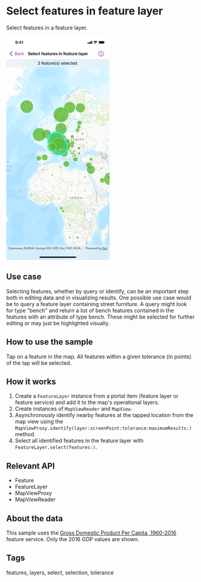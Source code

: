 # Select features in feature layer

Select features in a feature layer.

![Screenshot of select features in feature layer sample](select-features-in-feature-layer.png)

## Use case

Selecting features, whether by query or identify, can be an important step both in editing data and in visualizing results. One possible use case would be to query a feature layer containing street furniture. A query might look for type "bench" and return a list of bench features contained in the features with an attribute of type bench. These might be selected for further editing or may just be highlighted visually.

## How to use the sample

Tap on a feature in the map. All features within a given tolerance (in points) of the tap will be selected.

## How it works

1. Create a `FeatureLayer` instance from a portal item (feature layer or feature service) and add it to the map's operational layers.
2. Create instances of `MapViewReader` and `MapView`.
3. Asynchronously identify nearby features at the tapped location from the map view using the `MapViewProxy.identify(layer:screenPoint:tolerance:maximumResults:)` method.
4. Select all identified features in the feature layer with `FeatureLayer.select(features:)`.

## Relevant API

* Feature
* FeatureLayer
* MapViewProxy
* MapViewReader

## About the data

This sample uses the [Gross Domestic Product Per Capita, 1960-2016](https://www.arcgis.com/home/item.html?id=10d76a5b015647279b165f3a64c2524f) feature service. Only the 2016 GDP values are shown.

## Tags

features, layers, select, selection, tolerance

